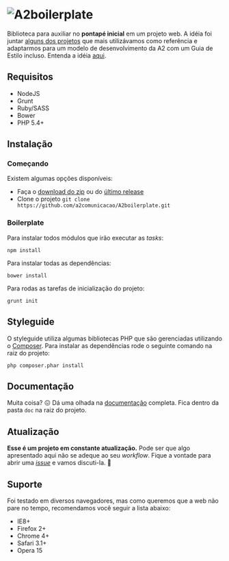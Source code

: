 # ![A2boilerplate](https://cloud.githubusercontent.com/assets/1345662/4002471/12af2f4c-296d-11e4-8c6d-ddee89d68c85.png)

Biblioteca para auxiliar no **pontapé inicial** em um projeto web. A idéia foi juntar [alguns dos projetos](https://github.com/a2comunicacao/Grid-A2/wiki/Refer%C3%AAncias) que mais utilizávamos como referência e adaptarmos para um modelo de desenvolvimento da A2 com um Guia de Estilo incluso. Entenda a idéia [aqui](https://github.com/a2comunicacao/Grid-A2/wiki).

## Requisitos

* NodeJS
* Grunt
* Ruby/SASS
* Bower
* PHP 5.4+

## Instalação

### Começando

Existem algumas opções disponíveis:

* Faça o [download do zip](https://github.com/a2comunicacao/A2boilerplate/archive/master.zip) ou do [último release](https://github.com/a2comunicacao/A2boilerplate/releases)
* Clone o projeto `git clone https://github.com/a2comunicacao/A2boilerplate.git`

### Boilerplate

Para instalar todos módulos que irão executar as _tasks_:

`npm install`

Para instalar todas as dependências: 

`bower install`

Para rodas as tarefas de inicialização do projeto:

`grunt init`

## Styleguide

O styleguide utiliza algumas bibliotecas PHP que são gerenciadas utilizando o [Composer](https://getcomposer.org/). Para instalar as dependências rode o seguinte comando na raiz do projeto:

`php composer.phar install`

## Documentação

Muita coisa? :confounded: Dá uma olhada na [documentação](doc/index.md) completa. Fica dentro da pasta `doc` na raiz do projeto.

## Atualização

**Esse é um projeto em constante atualização.** Pode ser que algo apresentado aqui não se adeque ao seu _workflow_. Fique a vontade para abrir uma [_issue_](https://github.com/a2comunicacao/A2boilerplate/issues) e vamos discuti-la. :metal:

## Suporte

Foi testado em diversos navegadores, mas como queremos que a web não pare no tempo, recomendamos você seguir a lista abaixo:

- IE8+
- Firefox 2+
- Chrome 4+
- Safari 3.1+
- Opera 15

